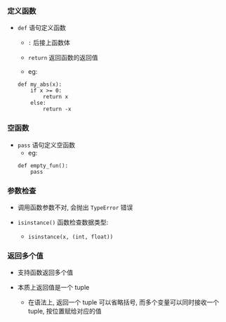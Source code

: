 ### 定义函数
* `def` 语句定义函数
    * `:` 后接上函数体

    * `return` 返回函数的返回值

    * eg:
    ```
    def my_abs(x):
        if x >= 0:
            return x
        else:
            return -x
    ```


### 空函数
* `pass` 语句定义空函数
    * eg:
    ```
    def empty_fun():
        pass
    ```


### 参数检查
* 调用函数参数不对, 会抛出 `TypeError` 错误

* `isinstance()` 函数检查数据类型:
    * `isinstance(x, (int, float))`


### 返回多个值
* 支持函数返回多个值

* 本质上返回值是一个 tuple
    * 在语法上, 返回一个 tuple 可以省略括号, 而多个变量可以同时接收一个 tuple, 按位置赋给对应的值
